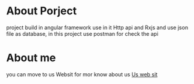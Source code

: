 <h1>About Porject</h1>
project build in angular framework use in it Http api and Rxjs and use json file as database,
in this project use postman for check the api

<h1>About me</h1>
you can move to us Websit for mor know about us
<a href="https://ibdaa.kesug.com/" target="_blank">Us web sit</a>

